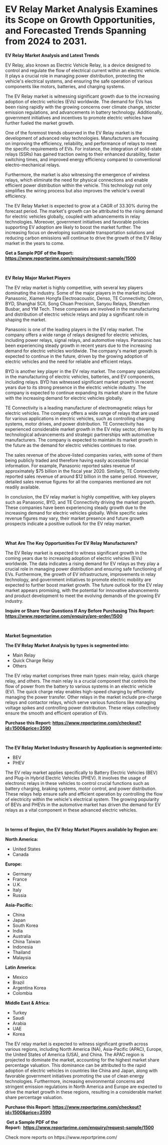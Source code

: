 <p><h1>EV Relay Market Analysis Examines its Scope on Growth Opportunities, and Forecasted Trends Spanning from 2024 to 2031.</h1></p><p><strong>EV Relay Market Analysis and Latest Trends</strong></p>
<p><p>EV Relay, also known as Electric Vehicle Relay, is a device designed to control and regulate the flow of electrical current within an electric vehicle. It plays a crucial role in managing power distribution, protecting the vehicle's electrical systems, and ensuring the safe operation of various components like motors, batteries, and charging systems.</p><p>The EV Relay market is witnessing significant growth due to the increasing adoption of electric vehicles (EVs) worldwide. The demand for EVs has been rising rapidly with the growing concerns over climate change, stricter emission regulations, and advancements in battery technology. Additionally, government initiatives and incentives to promote electric vehicles have further fueled the market growth.</p><p>One of the foremost trends observed in the EV Relay market is the development of advanced relay technologies. Manufacturers are focusing on improving the efficiency, reliability, and performance of relays to meet the specific requirements of EVs. For instance, the integration of solid-state relays (SSRs) has gained traction owing to their enhanced durability, faster switching times, and improved energy efficiency compared to conventional electro-mechanical relays.</p><p>Furthermore, the market is also witnessing the emergence of wireless relays, which eliminate the need for physical connections and enable efficient power distribution within the vehicle. This technology not only simplifies the wiring process but also improves the vehicle's overall efficiency.</p><p>The EV Relay Market is expected to grow at a CAGR of 33.30% during the forecast period. The market's growth can be attributed to the rising demand for electric vehicles globally, coupled with advancements in relay technologies. Moreover, government initiatives and favorable policies supporting EV adoption are likely to boost the market further. The increasing focus on developing sustainable transportation solutions and reducing carbon emissions will continue to drive the growth of the EV Relay market in the years to come.</p></p>
<p><strong>Get a Sample PDF of the Report:&nbsp; <a href="https://www.reportprime.com/enquiry/request-sample/1500">https://www.reportprime.com/enquiry/request-sample/1500</a></strong></p>
<p>&nbsp;</p>
<p><strong>EV Relay Major Market Players</strong></p>
<p><p>The EV relay market is highly competitive, with several key players dominating the industry. Some of the major players in the market include Panasonic, Xiamen Hongfa Electroacoustic, Denso, TE Connectivity, Omron, BYD, Shanghai SCII, Song Chuan Precision, Sanyou Relays, Shenzhen Busbar, and YM Tech. These companies are involved in the manufacturing and distribution of electric vehicle relays and play a significant role in shaping the market.</p><p>Panasonic is one of the leading players in the EV relay market. The company offers a wide range of relays designed for electric vehicles, including power relays, signal relays, and automotive relays. Panasonic has been experiencing steady growth in recent years due to the increasing demand for electric vehicles worldwide. The company's market growth is expected to continue in the future, driven by the growing adoption of electric vehicles and the need for reliable and efficient relays.</p><p>BYD is another key player in the EV relay market. The company specializes in the manufacturing of electric vehicles, batteries, and EV components, including relays. BYD has witnessed significant market growth in recent years due to its strong presence in the electric vehicle industry. The company is expected to continue expanding its market share in the future with the increasing demand for electric vehicles globally.</p><p>TE Connectivity is a leading manufacturer of electromagnetic relays for electric vehicles. The company offers a wide range of relays that are used for various applications in electric vehicles, such as controlling charging systems, motor drives, and power distribution. TE Connectivity has experienced considerable market growth in the EV relay sector, driven by its technological advancements and strategic partnerships with automotive manufacturers. The company is expected to maintain its market growth in the future as the demand for electric vehicles continues to rise.</p><p>The sales revenue of the above-listed companies varies, with some of them being publicly traded and therefore having easily accessible financial information. For example, Panasonic reported sales revenue of approximately $75 billion in the fiscal year 2020. Similarly, TE Connectivity reported sales revenue of around $12 billion in the same period. However, detailed sales revenue figures for all the companies mentioned are not readily available.</p><p>In conclusion, the EV relay market is highly competitive, with key players such as Panasonic, BYD, and TE Connectivity driving the market growth. These companies have been experiencing steady growth due to the increasing demand for electric vehicles globally. While specific sales revenue figures may vary, their market presence and future growth prospects indicate a positive outlook for the EV relay market.</p></p>
<p>&nbsp;</p>
<p><strong>What Are The Key Opportunities For EV Relay Manufacturers?</strong></p>
<p><p>The EV Relay market is expected to witness significant growth in the coming years due to increasing adoption of electric vehicles (EVs) worldwide. The data indicates a rising demand for EV relays as they play a crucial role in managing power distribution and ensuring safe functioning of EVs. Furthermore, the growth of EV infrastructure, improvements in relay technology, and government initiatives to promote electric mobility are expected to further boost market growth. The future outlook for the EV relay market appears promising, with the potential for innovative advancements and product development to meet the evolving demands of the growing EV industry.</p></p>
<p><strong>Inquire or Share Your Questions If Any Before Purchasing This Report: <a href="https://www.reportprime.com/enquiry/pre-order/1500">https://www.reportprime.com/enquiry/pre-order/1500</a></strong></p>
<p>&nbsp;</p>
<p><strong>Market Segmentation</strong></p>
<p><strong>The EV Relay Market Analysis by types is segmented into:</strong></p>
<p><ul><li>Main Relay</li><li>Quick Charge Relay</li><li>Others</li></ul></p>
<p><p>The EV relay market comprises three main types: main relay, quick charge relay, and others. The main relay is a crucial component that controls the flow of power from the battery to various systems in an electric vehicle (EV). The quick charge relay enables high-speed charging by efficiently managing the power transfer. Other relays in the market include pre-charge relays and contactor relays, which serve various functions like managing voltage spikes and controlling power distribution. These relays collectively ensure the smooth and efficient operation of EVs.</p></p>
<p><strong>Purchase this Report:&nbsp;<a href="https://www.reportprime.com/checkout?id=1500&price=3590">https://www.reportprime.com/checkout?id=1500&price=3590</a></strong></p>
<p>&nbsp;</p>
<p><strong>The EV Relay Market Industry Research by Application is segmented into:</strong></p>
<p><ul><li>BEV</li><li>PHEV</li></ul></p>
<p><p>The EV relay market applies specifically to Battery Electric Vehicles (BEV) and Plug-in Hybrid Electric Vehicles (PHEV). It involves the usage of electronic relays in these vehicles to control crucial functions such as battery charging, braking systems, motor control, and power distribution. These relays help ensure safe and efficient operation by controlling the flow of electricity within the vehicle's electrical system. The growing popularity of BEVs and PHEVs in the automotive market has driven the demand for EV relays as a vital component in these advanced electric vehicles.</p></p>
<p>&nbsp;</p>
<p><strong>In terms of Region, the EV Relay Market Players available by Region are:</strong></p>
<p>
    <p> <strong> North America: </strong>
        <ul>
            <li>United States</li>
            <li>Canada</li>
        </ul>
        </p> 
    <p> <strong> Europe: </strong>
        <ul>
            <li>Germany</li>
            <li>France</li>
            <li>U.K.</li>
            <li>Italy</li>
            <li>Russia</li>
        </ul>
        </p> 
    <p> <strong> Asia-Pacific: </strong>
        <ul>
            <li>China</li>
            <li>Japan</li>
            <li>South Korea</li>
            <li>India</li>
            <li>Australia</li>
            <li>China Taiwan</li>
            <li>Indonesia</li>
            <li>Thailand</li>
            <li>Malaysia</li>
        </ul>
        </p> 
    <p> <strong> Latin America: </strong>
        <ul>
            <li>Mexico</li>
            <li>Brazil</li>
            <li>Argentina Korea</li>
            <li>Colombia</li>
        </ul>
        </p> 
    <p> <strong> Middle East & Africa: </strong>
        <ul>
            <li>Turkey</li>
            <li>Saudi</li>
            <li>Arabia</li>
            <li>UAE</li>
            <li>Korea</li>
        </ul>
    </p>
    </p>
<p><p>The EV relay market is expected to witness significant growth across various regions, including North America (NA), Asia-Pacific (APAC), Europe, the United States of America (USA), and China. The APAC region is projected to dominate the market, accounting for the highest market share percentage valuation. This dominance can be attributed to the rapid adoption of electric vehicles in countries like China and Japan, along with favorable government initiatives promoting the use of clean energy technologies. Furthermore, increasing environmental concerns and stringent emission regulations in North America and Europe are expected to drive the market growth in these regions, resulting in a considerable market share percentage valuation.</p></p>
<p><strong>Purchase this Report: <a href="https://www.reportprime.com/checkout?id=1500&price=3590">https://www.reportprime.com/checkout?id=1500&price=3590</a></strong></p>
<p>&nbsp;<strong>Get a Sample PDF of the Report:&nbsp;&nbsp;<a href="https://www.reportprime.com/enquiry/request-sample/1500">https://www.reportprime.com/enquiry/request-sample/1500</a></strong></p>
<p><strong></strong></p>
<p>Check more reports on https://www.reportprime.com/</p>